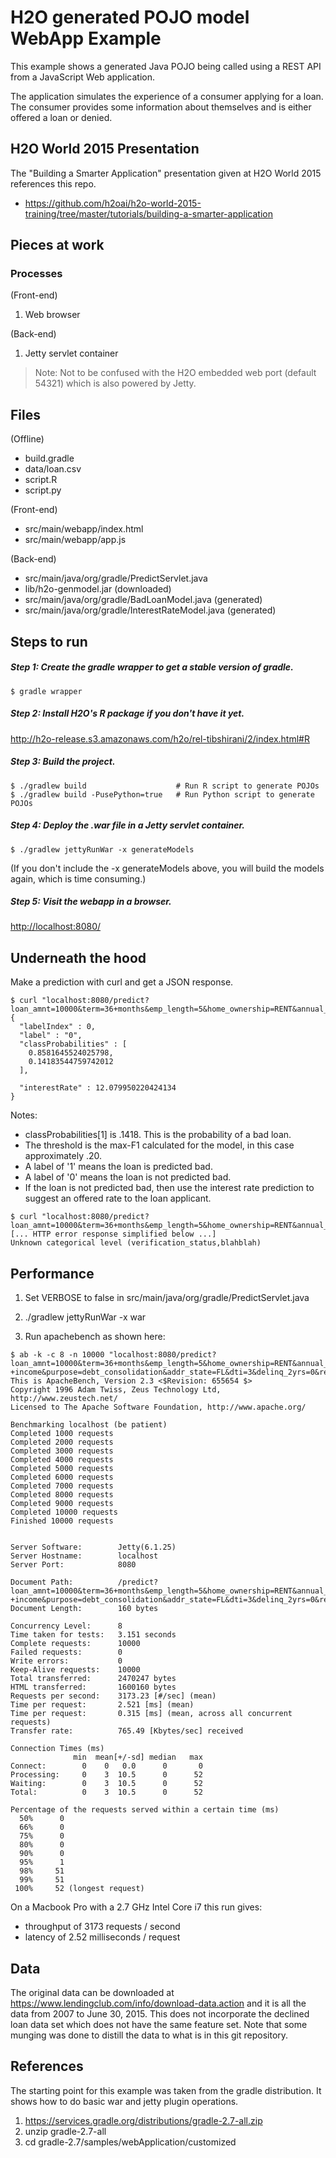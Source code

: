 # H2O generated POJO model WebApp Example

This example shows a generated Java POJO being called using a REST API from a JavaScript Web application.

The application simulates the experience of a consumer applying for a loan.  The consumer provides some information about themselves and is either offered a loan or denied.


## H2O World 2015 Presentation

The "Building a Smarter Application" presentation given at H2O World 2015 references this repo.

* <https://github.com/h2oai/h2o-world-2015-training/tree/master/tutorials/building-a-smarter-application>


## Pieces at work

### Processes

(Front-end)   

1.  Web browser

(Back-end)   

1.  Jetty servlet container

> Note:  Not to be confused with the H2O embedded web port (default 54321) which is also powered by Jetty.


## Files

(Offline)
* build.gradle
* data/loan.csv
* script.R
* script.py

(Front-end)
* src/main/webapp/index.html
* src/main/webapp/app.js

(Back-end)
* src/main/java/org/gradle/PredictServlet.java
* lib/h2o-genmodel.jar (downloaded)
* src/main/java/org/gradle/BadLoanModel.java (generated)
* src/main/java/org/gradle/InterestRateModel.java (generated)


## Steps to run

##### Step 1: Create the gradle wrapper to get a stable version of gradle.

```
$ gradle wrapper
```

##### Step 2: Install H2O's R package if you don't have it yet.

<http://h2o-release.s3.amazonaws.com/h2o/rel-tibshirani/2/index.html#R>

##### Step 3: Build the project.

```
$ ./gradlew build                    # Run R script to generate POJOs
$ ./gradlew build -PusePython=true   # Run Python script to generate POJOs
```

##### Step 4: Deploy the .war file in a Jetty servlet container.

```
$ ./gradlew jettyRunWar -x generateModels
```

(If you don't include the -x generateModels above, you will build the models again, which is time consuming.)

##### Step 5: Visit the webapp in a browser.

<http://localhost:8080/>


## Underneath the hood

Make a prediction with curl and get a JSON response.

```
$ curl "localhost:8080/predict?loan_amnt=10000&term=36+months&emp_length=5&home_ownership=RENT&annual_inc=60000&verification_status=verified&purpose=debt_consolidation&addr_state=FL&dti=3&delinq_2yrs=0&revol_util=35&total_acc=4&longest_credit_length=10"
{
  "labelIndex" : 0,
  "label" : "0",
  "classProbabilities" : [
    0.8581645524025798,
    0.14183544759742012
  ],

  "interestRate" : 12.079950220424134
}
```

Notes:

* classProbabilities[1] is .1418.  This is the probability of a bad loan.
* The threshold is the max-F1 calculated for the model, in this case approximately .20.
* A label of '1' means the loan is predicted bad.
* A label of '0' means the loan is not predicted bad.
* If the loan is not predicted bad, then use the interest rate prediction to suggest an offered rate to the loan applicant.


```
$ curl "localhost:8080/predict?loan_amnt=10000&term=36+months&emp_length=5&home_ownership=RENT&annual_inc=60000&verification_status=blahblah&purpose=debt_consolidation&addr_state=FL&dti=3&delinq_2yrs=0&revol_util=35&total_acc=4&longest_credit_length=10"
[... HTTP error response simplified below ...]
Unknown categorical level (verification_status,blahblah)
```


## Performance

1.  Set VERBOSE to false in src/main/java/org/gradle/PredictServlet.java

1.  ./gradlew jettyRunWar -x war

1.  Run apachebench as shown here:

```
$ ab -k -c 8 -n 10000 "localhost:8080/predict?loan_amnt=10000&term=36+months&emp_length=5&home_ownership=RENT&annual_inc=60000&verification_status=VERIFIED+-+income&purpose=debt_consolidation&addr_state=FL&dti=3&delinq_2yrs=0&revol_util=35&total_acc=4&longest_credit_length=10"
This is ApacheBench, Version 2.3 <$Revision: 655654 $>
Copyright 1996 Adam Twiss, Zeus Technology Ltd, http://www.zeustech.net/
Licensed to The Apache Software Foundation, http://www.apache.org/

Benchmarking localhost (be patient)
Completed 1000 requests
Completed 2000 requests
Completed 3000 requests
Completed 4000 requests
Completed 5000 requests
Completed 6000 requests
Completed 7000 requests
Completed 8000 requests
Completed 9000 requests
Completed 10000 requests
Finished 10000 requests


Server Software:        Jetty(6.1.25)
Server Hostname:        localhost
Server Port:            8080

Document Path:          /predict?loan_amnt=10000&term=36+months&emp_length=5&home_ownership=RENT&annual_inc=60000&verification_status=VERIFIED+-+income&purpose=debt_consolidation&addr_state=FL&dti=3&delinq_2yrs=0&revol_util=35&total_acc=4&longest_credit_length=10
Document Length:        160 bytes

Concurrency Level:      8
Time taken for tests:   3.151 seconds
Complete requests:      10000
Failed requests:        0
Write errors:           0
Keep-Alive requests:    10000
Total transferred:      2470247 bytes
HTML transferred:       1600160 bytes
Requests per second:    3173.23 [#/sec] (mean)
Time per request:       2.521 [ms] (mean)
Time per request:       0.315 [ms] (mean, across all concurrent requests)
Transfer rate:          765.49 [Kbytes/sec] received

Connection Times (ms)
              min  mean[+/-sd] median   max
Connect:        0    0   0.0      0       0
Processing:     0    3  10.5      0      52
Waiting:        0    3  10.5      0      52
Total:          0    3  10.5      0      52

Percentage of the requests served within a certain time (ms)
  50%      0
  66%      0
  75%      0
  80%      0
  90%      0
  95%      1
  98%     51
  99%     51
 100%     52 (longest request)
```

On a Macbook Pro with a 2.7 GHz Intel Core i7 this run gives:

* throughput of 3173 requests / second
* latency of 2.52 milliseconds / request


## Data

The original data can be downloaded at <https://www.lendingclub.com/info/download-data.action> and it is all the data from 2007 to June 30, 2015.  This does not incorporate the declined loan data set which does not have the same feature set.  Note that some munging was done to distill the data to what is in this git repository.


## References

The starting point for this example was taken from the gradle distribution.  It shows how to do basic war and jetty plugin operations.

1. <https://services.gradle.org/distributions/gradle-2.7-all.zip>
2. unzip gradle-2.7-all
3. cd gradle-2.7/samples/webApplication/customized

